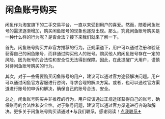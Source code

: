 # 闲鱼账号购买

闲鱼作为淘宝旗下的二手交易平台，一直以来受到用户的喜爱。然而，随着闲鱼账号的需求逐渐增加，购买闲鱼账号的现象也逐渐出现。那么，究竟闲鱼账号购买是一种什么样的行为呢？是否合法？接下来我们就来了解一下。

首先，闲鱼账号购买并非官方推荐的行为。正规渠道下，用户可以通过注册和验证获得自己的闲鱼账号，而非通过购买他人的账号。购买他人的闲鱼账号存在一定的风险，因为账号的合法性和安全性无法得到保障。因此，在此提醒广大用户，谨慎对待闲鱼账号购买的行为。

其次，对于一些需要购买闲鱼账号的用户，建议可以通过官方途径解决问题。用户可以通过闲鱼官方客服进行咨询，寻求合理的解决方案。或者，也可以通过官方渠道进行账号的申诉和解决，确保自己的账号合法、安全。

总之，闲鱼账号购买并非推荐的行为，用户应该通过正规途径获得自己的账号，确保账号的合法性和安全性。对于账号问题，建议可以通过官方渠道进行咨询和解决。更多关于闲鱼账号购买请通过✈与我们联系，感谢阅读！[点我联系✈](https://www.G208.com)